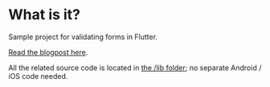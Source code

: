 # What is it?

Sample project for validating forms in Flutter.

[Read the blogpost here](https://flutter.rocks/2017/10/17/validating-forms-in-flutter/).

All the related source code is located in [the /lib folder](https://github.com/FlutterRocks/form-validation-sample/tree/master/lib); no separate Android / iOS code needed.
